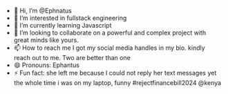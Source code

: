 - 👋 Hi, I’m @Ephnatus
- 👀 I’m interested in fullstack engineering
- 🌱 I’m currently learning Javascript
- 💞️ I’m looking to collaborate on a powerful and complex project with great minds like yours.
- 📫 How to reach me I got my social media handles in my bio. kindly reach out to me. Two are better than one
- 😄 Pronouns: Ephantus
- ⚡ Fun fact: she left me because I could not reply her text messages yet the whole time i was on my laptop, funny #rejectfinancebill2024 @kenya

<!---
Giksper/Giksper is a ✨ special ✨ repository because its `README.md` (this file) appears on your GitHub profile.
You can click the Preview link to take a look at your changes.
--->
